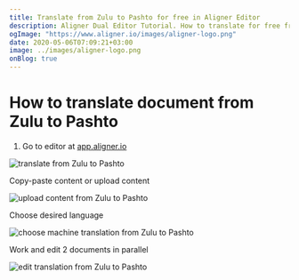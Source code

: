 ```yaml
---
title: Translate from Zulu to Pashto for free in Aligner Editor
description: Aligner Dual Editor Tutorial. How to translate for free from Zulu to Pashto. Aligner is multilingual document management platform. 
ogImage: "https://www.aligner.io/images/aligner-logo.png"
date: 2020-05-06T07:09:21+03:00
image: ../images/aligner-logo.png
onBlog: true
---
```


# How to translate document from Zulu to Pashto

1. Go to editor at [app.aligner.io](https://app.aligner.io "Aligner App web page")

![translate from Zulu to Pashto](../aligner-blank-editor.png "translate from Zulu to Pashto")

Copy-paste content or upload content

![upload content from Zulu to Pashto](../aligner-uploaded-document.png "upload content from Zulu to Pashto")

Choose desired language

![choose machine translation from Zulu to Pashto](../aligner-language-dropdown.png "choose machine translation from Zulu to Pashto")

Work and edit 2 documents in parallel

![edit translation from Zulu to Pashto](../aligner-double-sitded-editor.png "edit translation from Zulu to Pashto")

